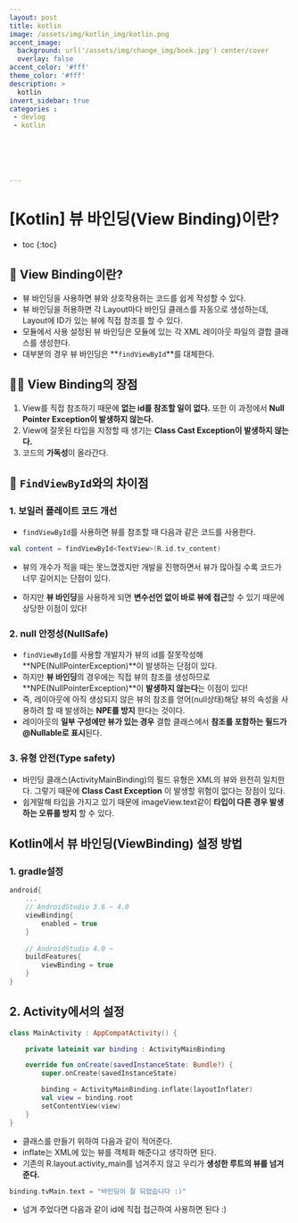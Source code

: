 ```yaml
---
layout: post
title: kotlin
image: /assets/img/kotlin_img/kotlin.png
accent_image: 
  background: url('/assets/img/change_img/book.jpg') center/cover
  overlay: false
accent_color: '#fff'
theme_color: '#fff'
description: >
  kotlin
invert_sidebar: true
categories :
 - devlog	
 - kotlin






---
```


# [Kotlin] 뷰 바인딩(View Binding)이란?



* toc
{:toc}






## 📌 View Binding이란?

- 뷰 바인딩을 사용하면 뷰와 상호작용하는 코드를 쉽게 작성할 수 있다. 
- 뷰 바인딩을 허용하면 각 Layout마다 바인딩 클래스를 자동으로 생성하는데, Layout에 ID가 있는 뷰에 직접 참조를 할 수 있다. 
- 모듈에서 사용 설정된 뷰 바인딩은 모듈에 있는 각 XML 레이아웃 파일의 결합 클래스를 생성한다.
- 대부분의 경우 뷰 바인딩은 **`findViewById`**를 대체한다.



## 👍🏻 View Binding의 장점

1. View를 직접 참조하기 때문에 **없는 id를 참조할 일이 없다.** 또한 이 과정에서 **Null Pointer Exception이 발생하지 않는다.**
2. View에 잘못된 타입을 지정할 때 생기는 **Class Cast Exception이 발생하지 않는다.**
3. 코드의 **가독성**이 올라간다.



## 🤔 `FindViewById`와의 차이점

### 1. 보일러 플레이트 코드 개선

- `findViewById`를 사용하면 뷰를 참조할 때 다음과 같은 코드를 사용한다.

```kotlin
val content = findViewById<TextView>(R.id.tv_content)
```

- 뷰의 개수가 적을 때는 못느꼈겠지만 개발을 진행하면서 뷰가 많아질 수록 코드가 너무 길어지는 단점이 있다.

- 하지만 **뷰 바인딩**을 사용하게 되면 **변수선언 없이 바로 뷰에 접근**할 수 있기 때문에 상당한 이점이 있다!

### 2. null 안정성(NullSafe)

- `findViewById`를 사용할 개발자가 뷰의 id를 잘못작성해 **NPE(NullPointerException)**이 발생하는 단점이 있다.
- 하지만 **뷰 바인딩**의 경우에는 직접 뷰의 참조를 생성하므로  **NPE(NullPointerException)**이 **발생하지 않는다**는 이점이 있다! 
- 즉, 레이아웃에 아직 생성되지 않은 뷰의 참조를 얻어(null상태)해당 뷰의 속성을 사용하려 할 때 발생하는 **NPE를 방지** 한다는 것이다.
- 레이아웃의 **일부 구성에만 뷰가 있는 경우** 결합 클래스에서 **참조를 포함하는 필드가@Nullable로 표시**된다.

### 3. 유형 안전(Type safety)

- 바인딩 클래스(ActivityMainBinding)의 필드 유형은 XML의 뷰와 완전히 일치한다. 그렇기 때문에 **Class Cast Exception** 이 발생할 위험이 없다는 장점이 있다.
- 쉽게말해 타입을 가지고 있기 때문에 imageView.text같이 **타입이 다른 경우 발생하는  오류를 방지** 할 수 있다.





## Kotlin에서 뷰 바인딩(ViewBinding) 설정 방법

### 1. gradle설정

```kotlin
android{
	...
    // AndroidStudio 3.6 ~ 4.0
    viewBinding{
    	enabled = true
    }
    
    // AndroidStudio 4.0 ~
    buildFeatures{
    	viewBinding = true
    }
}
```



## 2. Activity에서의 설정

```kotlin
class MainActivity : AppCompatActivity() {

    private lateinit var binding : ActivityMainBinding

    override fun onCreate(savedInstanceState: Bundle?) {
        super.onCreate(savedInstanceState)

        binding = ActivityMainBinding.inflate(layoutInflater)
        val view = binding.root
        setContentView(view)
    }
}
```

- 클래스를 만들기 위하여 다음과 같이 적어준다.
- inflate는 XML에 있는 뷰를 객체화 해준다고 생각하면 된다. 
- 기존의 R.layout.activity_main를 넘겨주지 않고 우리가 **생성한 루트의 뷰를 넘겨준다.**

```kotlin
binding.tvMain.text = "바인딩이 잘 되었습니다 :)"
```

- 넘겨 주었다면 다음과 같이 id에 직접 접근하여 사용하면 된다 :)